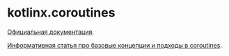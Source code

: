 # kotlinx.coroutines

[Официальная документация](https://kotlinlang.org/docs/coroutines-overview.html).

[Информативная статья про базовые концепции и подходы в coroutines](https://habr.com/ru/company/alfa/blog/336228/).

